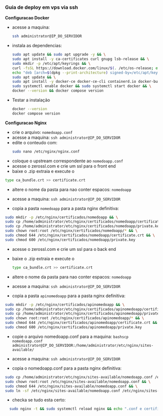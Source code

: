 ### Guia de deploy em vps via ssh
**Configuracao Docker**
- acesse a maquina:
  ```bash
  ssh administrator@IP_DO_SERVIDOR
  ```
- instala as dependencias:
  ```bash
  sudo apt update && sudo apt upgrade -y && \
  sudo apt install -y ca-certificates curl gnupg lsb-release && \
  sudo mkdir -p /etc/apt/keyrings && \
  curl -fsSL https://download.docker.com/linux/$(. /etc/os-release; echo "$ID")/gpg | sudo gpg --dearmor -o /etc/apt/keyrings/docker.gpg && \
  echo "deb [arch=$(dpkg --print-architecture) signed-by=/etc/apt/keyrings/docker.gpg] https://download.docker.com/linux/$(. /etc/os-release; echo "$ID") $(lsb_release -cs) stable" | sudo tee /etc/apt/sources.list.d/docker.list > /dev/null && \
  sudo apt update && \
  sudo apt install -y docker-ce docker-ce-cli containerd.io docker-buildx-plugin docker-compose-plugin && \
  sudo systemctl enable docker && sudo systemctl start docker && \
  docker --version && docker compose version
  ```



- Testar a instalação
  ```bash
  docker --version
  docker compose version
  ```






**Configuracao Nginx**
- crie o arquivo: `nomedoapp.conf`
- acesse a maquina: `ssh administrator@IP_DO_SERVIDOR`
- edite o conteudo com:
  ```bash
  sudo nano /etc/nginx/nginx.conf
  ```
- coloque o upstream correspondente ao `nomedoapp.conf`
- acesse o zerossl.com e crie um ssl para o front end 
- baixe o .zip extraia e execute o 
```bash
type ca_bundle.crt >> certificate.crt
```
- altere o nome da pasta para nao conter espacos: `nomedoapp`
- acesse a maquina: `ssh administrator@IP_DO_SERVIDOR`
  
- copia a pasta `nomedoapp` para a pasta nginx definitiva: 
```bash
sudo mkdir -p /etc/nginx/certificados/nomedoapp && \
sudo cp /home/administrator/etc/nginx/certificados/nomedoapp/certificate.crt /etc/nginx/certificados/nomedoapp/certificate.crt && \
sudo cp /home/administrator/etc/nginx/certificados/nomedoapp/private.key /etc/nginx/certificados/nomedoapp/private.key && \
sudo chown root:root /etc/nginx/certificados/nomedoapp/* && \
sudo chmod 644 /etc/nginx/certificados/nomedoapp/certificate.crt && \
sudo chmod 600 /etc/nginx/certificados/nomedoapp/private.key 
```



- acesse o zerossl.com e crie um ssl para o back end
- baixe o .zip extraia e execute o
  ```bash
  type ca_bundle.crt >> certificate.crt
  ```
- altere o nome da pasta para nao conter espacos: `nomedoapp`
- acesse a maquina: `ssh administrator@IP_DO_SERVIDOR`
  
- copia a pasta `apinomedoapp` para a pasta nginx definitiva: 
```bash
sudo mkdir -p /etc/nginx/certificados/apinomedoapp && \
sudo cp /home/administrator/etc/nginx/certificados/apinomedoapp/certificate.crt /etc/nginx/certificados/apinomedoapp/certificate.crt && \
sudo cp /home/administrator/etc/nginx/certificados/apinomedoapp/private.key /etc/nginx/certificados/apinomedoapp/private.key && \
sudo chown root:root /etc/nginx/certificados/apinomedoapp/* && \
sudo chmod 644 /etc/nginx/certificados/apinomedoapp/certificate.crt && \
sudo chmod 600 /etc/nginx/certificados/apinomedoapp/private.key
```

- copie o arquivo nomedoapp.conf para a maquina:
  ```bashscp nomedoapp.conf administrator@IP_DO_SERVIDOR:/home/administrator/etc/nginx/sites-available/```
  
- acesse a maquina: `ssh administrator@IP_DO_SERVIDOR`
- copia o nomedoapp.conf para a pasta nginx definitiva:
```bash
sudo cp /home/administrator/etc/nginx/sites-available/nomedoapp.conf /etc/nginx/sites-available/nomedoapp.conf && \
sudo chown root:root /etc/nginx/sites-available/nomedoapp.conf && \
sudo chmod 644 /etc/nginx/sites-available/nomedoapp.conf && \
sudo ln -sf /etc/nginx/sites-available/nomedoapp.conf /etc/nginx/sites-enabled/nomedoapp.conf
```

- checka se tudo esta certo:
```bash
  sudo nginx -t && sudo systemctl reload nginx && echo ".conf e certificados instalados"
```

